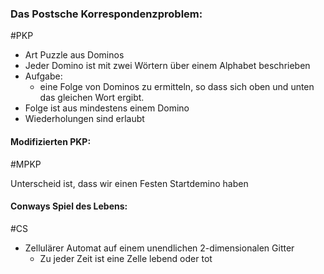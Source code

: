 ### Das Postsche Korrespondenzproblem:
#PKP

- Art Puzzle aus Dominos
- Jeder Domino ist mit zwei Wörtern über einem Alphabet beschrieben
- Aufgabe:
	- eine Folge von Dominos zu ermitteln, so dass sich oben und unten das gleichen Wort ergibt.
- Folge ist aus mindestens einem Domino
- Wiederholungen sind erlaubt

#### Modifizierten PKP:
#MPKP

Unterscheid ist, dass wir einen Festen Startdemino haben

#### Conways Spiel des Lebens:
#CS
- Zellulärer Automat auf einem unendlichen 2-dimensionalen Gitter
	- Zu jeder Zeit ist eine Zelle lebend oder tot
